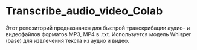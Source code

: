 # Transcribe_audio_video_Colab
Этот репозиторий предназначен для быстрой транскрибации аудио- и видеофайлов форматов MP3, MP4 в .txt. Используется модель Whisper (base) для извлечения текста из аудио и видео.
